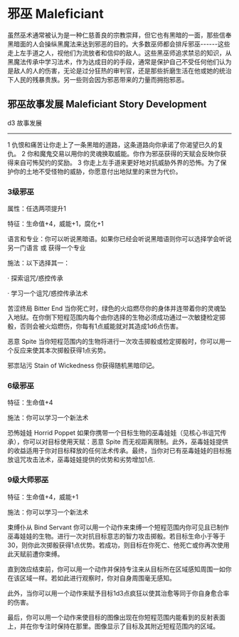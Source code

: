 # 邪巫 Maleficiant

虽然巫术通常被认为是一种仁慈善良的宗教崇拜，但它也有黑暗的一面，那些信奉黑暗面的人会操纵黑魔法来达到邪恶的目的。大多数巫师都会排斥邪巫------这些走上左手道之人，视他们为流放者和信仰的敌人。这些黑巫师追求禁忌的知识，从黑魔法传承中学习法术，作为达成目的的手段，通常是保护自己不受任何他们认为是敌人的人的伤害，无论是过分狂热的审判官，还是那些折磨生活在他或她的统治下人民的残暴贵族。另一些则会因为邪恶带来的力量而拥抱邪恶。

## 邪巫故事发展 Maleficiant Story Development

  d3   故事发展
  ---- --------------------------------------------------------------------------------------------------------
  1    仇恨和痛苦让你走上了一条黑暗的道路，这条道路向你承诺了你渴望已久的复仇。
  2    你和魔鬼交易以用你的灵魂换取威能。你作为邪巫获得的天赋会反映你获得来自可怖契约的奖励。
  3    你走上左手道来更好地对抗威胁外界的恐怖。为了保护你的土地不受怪物的威胁，你愿意付出地狱里的来世为代价。

### 3级邪巫

属性：任选两项提升1

特征：生命值+4，威能+1，腐化+1

语言和专业：你可以听说黑暗语。如果你已经会听说黑暗语则你可以选择学会听说另一门语言
或 获得一个专业

施法：以下选择其一：

· 探索诅咒/惑控传承

· 学习一个诅咒/惑控传承法术

苦涩终局 Bitter End
当你死亡时，绿色的火焰燃尽你的身体并连带着你的灵魂坠入地狱。在你倒下短程范围内每个由你选择的生物必须成功通过一次敏捷检定掷骰，否则会被火焰燃伤，你每有1点威能就对其造成1d6点伤害。

恶意 Spite
当你短程范围内的生物将进行一次攻击掷骰或检定掷骰时，你可以用一个反应来使其本次掷骰获得1点劣势。

邪祟玷污 Stain of Wickedness 你获得随机黑暗印记。

### 6级邪巫

特征：生命值+4

施法：你可以学习一个新法术

恐怖娃娃 Horrid Poppet
如果你携带一个目标生物的巫毒娃娃（见核心书诅咒传承），你可以对目标使用天赋：恶意
Spite
而无视距离限制。此外，巫毒娃娃提供的收益适用于你对目标释放的任何法术传承。最终，当你对已有巫毒娃娃的目标施放诅咒攻击法术，巫毒娃娃提供的优势和劣势增加1点.

### 9级大师邪巫

特征：生命值+4，威能+1

施法：你可以学习一个新法术

束缚仆从 Bind Servant
你可以用一个动作来束缚一个短程范围内你可见且已制作巫毒娃娃的生物。进行一次对抗目标意志的智力攻击掷骰。若目标生命小于等于30，则你此次掷骰获得1点优势。若成功，则目标在你死亡、他死亡或你再次使用此天赋前遭你束缚。

直到效应结束前，你可以用一个动作并保持专注来从目标所在区域感知周围一如你在该区域一样。若如此进行观察时，你对自身周围毫无感知。

此外，当你可以用一个动作来赋予目标1d3点疯狂以使其治愈等同于你自身愈合率的伤害。

最后，你可以用一个动作来使目标的图像出现在你短程范围内能看到的反射表面上，并在你专注时保持在那里。图像显示了目标及其附近短程范围内的区域。
